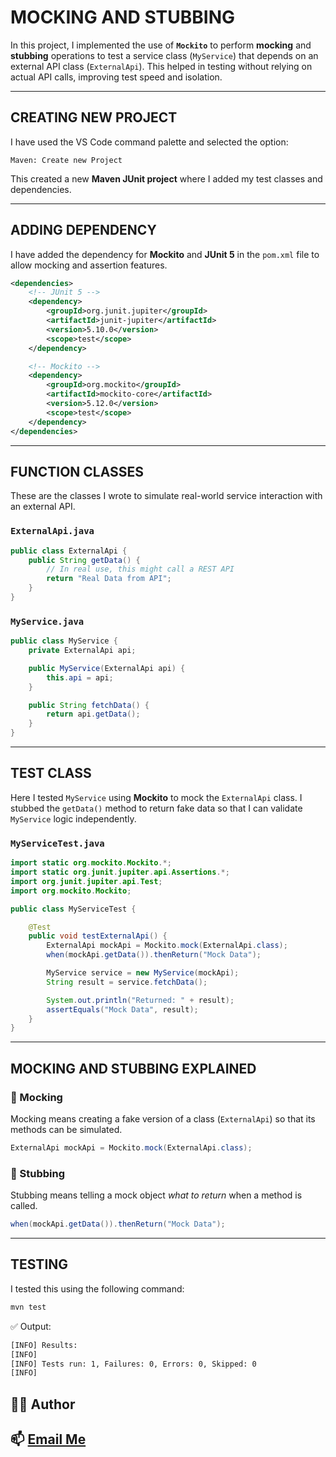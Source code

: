 # MOCKING AND STUBBING

In this project, I implemented the use of **`Mockito`** to perform **mocking** and **stubbing** operations to test a service class (`MyService`) that depends on an external API class (`ExternalApi`). This helped in testing without relying on actual API calls, improving test speed and isolation.

---

## CREATING NEW PROJECT

I have used the VS Code command palette and selected the option:

```
Maven: Create new Project
```

This created a new **Maven JUnit project** where I added my test classes and dependencies.

---

## ADDING DEPENDENCY

I have added the dependency for **Mockito** and **JUnit 5** in the `pom.xml` file to allow mocking and assertion features.

```xml
<dependencies>
    <!-- JUnit 5 -->
    <dependency>
        <groupId>org.junit.jupiter</groupId>
        <artifactId>junit-jupiter</artifactId>
        <version>5.10.0</version>
        <scope>test</scope>
    </dependency>

    <!-- Mockito -->
    <dependency>
        <groupId>org.mockito</groupId>
        <artifactId>mockito-core</artifactId>
        <version>5.12.0</version>
        <scope>test</scope>
    </dependency>
</dependencies>
```

---

## FUNCTION CLASSES

These are the classes I wrote to simulate real-world service interaction with an external API.

### `ExternalApi.java`

```java
public class ExternalApi {
    public String getData() {
        // In real use, this might call a REST API
        return "Real Data from API";
    }
}
```

### `MyService.java`

```java
public class MyService {
    private ExternalApi api;

    public MyService(ExternalApi api) {
        this.api = api;
    }

    public String fetchData() {
        return api.getData();
    }
}
```

---

## TEST CLASS

Here I tested `MyService` using **Mockito** to mock the `ExternalApi` class. I stubbed the `getData()` method to return fake data so that I can validate `MyService` logic independently.

### `MyServiceTest.java`

```java
import static org.mockito.Mockito.*;
import static org.junit.jupiter.api.Assertions.*;
import org.junit.jupiter.api.Test;
import org.mockito.Mockito;

public class MyServiceTest {

    @Test
    public void testExternalApi() {
        ExternalApi mockApi = Mockito.mock(ExternalApi.class);
        when(mockApi.getData()).thenReturn("Mock Data");

        MyService service = new MyService(mockApi);
        String result = service.fetchData();

        System.out.println("Returned: " + result);
        assertEquals("Mock Data", result);
    }
}
```

---

## MOCKING AND STUBBING EXPLAINED

### 🔧 Mocking

Mocking means creating a fake version of a class (`ExternalApi`) so that its methods can be simulated.

```java
ExternalApi mockApi = Mockito.mock(ExternalApi.class);
```

### 🔁 Stubbing

Stubbing means telling a mock object *what to return* when a method is called.

```java
when(mockApi.getData()).thenReturn("Mock Data");
```

---

## TESTING

I tested this using the following command:

```bash
mvn test
```

✅ Output:

```bash
[INFO] Results:
[INFO]
[INFO] Tests run: 1, Failures: 0, Errors: 0, Skipped: 0
[INFO]
```
## 👨‍💻 Author

 
📫 [Email Me](vaishnavdineshm@gmail.com)
 ---